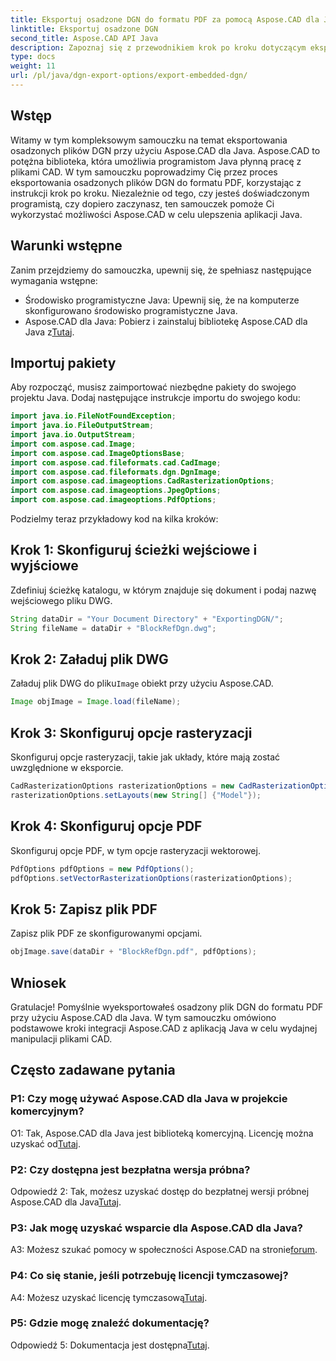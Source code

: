 ```yaml
---
title: Eksportuj osadzone DGN do formatu PDF za pomocą Aspose.CAD dla Java
linktitle: Eksportuj osadzone DGN
second_title: Aspose.CAD API Java
description: Zapoznaj się z przewodnikiem krok po kroku dotyczącym eksportowania osadzonych plików DGN do formatu PDF przy użyciu Aspose.CAD dla Java. Ulepsz swoje aplikacje Java dzięki płynnej manipulacji plikami CAD.
type: docs
weight: 11
url: /pl/java/dgn-export-options/export-embedded-dgn/
---
```

## Wstęp

Witamy w tym kompleksowym samouczku na temat eksportowania osadzonych plików DGN przy użyciu Aspose.CAD dla Java. Aspose.CAD to potężna biblioteka, która umożliwia programistom Java płynną pracę z plikami CAD. W tym samouczku poprowadzimy Cię przez proces eksportowania osadzonych plików DGN do formatu PDF, korzystając z instrukcji krok po kroku. Niezależnie od tego, czy jesteś doświadczonym programistą, czy dopiero zaczynasz, ten samouczek pomoże Ci wykorzystać możliwości Aspose.CAD w celu ulepszenia aplikacji Java.

## Warunki wstępne

Zanim przejdziemy do samouczka, upewnij się, że spełniasz następujące wymagania wstępne:
- Środowisko programistyczne Java: Upewnij się, że na komputerze skonfigurowano środowisko programistyczne Java.
-  Aspose.CAD dla Java: Pobierz i zainstaluj bibliotekę Aspose.CAD dla Java z[Tutaj](https://releases.aspose.com/cad/java/).

## Importuj pakiety

Aby rozpocząć, musisz zaimportować niezbędne pakiety do swojego projektu Java. Dodaj następujące instrukcje importu do swojego kodu:

```java
import java.io.FileNotFoundException;
import java.io.FileOutputStream;
import java.io.OutputStream;
import com.aspose.cad.Image;
import com.aspose.cad.ImageOptionsBase;
import com.aspose.cad.fileformats.cad.CadImage;
import com.aspose.cad.fileformats.dgn.DgnImage;
import com.aspose.cad.imageoptions.CadRasterizationOptions;
import com.aspose.cad.imageoptions.JpegOptions;
import com.aspose.cad.imageoptions.PdfOptions;
```

Podzielmy teraz przykładowy kod na kilka kroków:

## Krok 1: Skonfiguruj ścieżki wejściowe i wyjściowe

Zdefiniuj ścieżkę katalogu, w którym znajduje się dokument i podaj nazwę wejściowego pliku DWG.

```java
String dataDir = "Your Document Directory" + "ExportingDGN/";
String fileName = dataDir + "BlockRefDgn.dwg";
```

## Krok 2: Załaduj plik DWG

 Załaduj plik DWG do pliku`Image` obiekt przy użyciu Aspose.CAD.

```java
Image objImage = Image.load(fileName);
```

## Krok 3: Skonfiguruj opcje rasteryzacji

Skonfiguruj opcje rasteryzacji, takie jak układy, które mają zostać uwzględnione w eksporcie.

```java
CadRasterizationOptions rasterizationOptions = new CadRasterizationOptions();
rasterizationOptions.setLayouts(new String[] {"Model"});
```

## Krok 4: Skonfiguruj opcje PDF

Skonfiguruj opcje PDF, w tym opcje rasteryzacji wektorowej.

```java
PdfOptions pdfOptions = new PdfOptions();
pdfOptions.setVectorRasterizationOptions(rasterizationOptions);
```

## Krok 5: Zapisz plik PDF

Zapisz plik PDF ze skonfigurowanymi opcjami.
```java
objImage.save(dataDir + "BlockRefDgn.pdf", pdfOptions);
```

## Wniosek

Gratulacje! Pomyślnie wyeksportowałeś osadzony plik DGN do formatu PDF przy użyciu Aspose.CAD dla Java. W tym samouczku omówiono podstawowe kroki integracji Aspose.CAD z aplikacją Java w celu wydajnej manipulacji plikami CAD.

## Często zadawane pytania

### P1: Czy mogę używać Aspose.CAD dla Java w projekcie komercyjnym?

 O1: Tak, Aspose.CAD dla Java jest biblioteką komercyjną. Licencję można uzyskać od[Tutaj](https://purchase.aspose.com/buy).

### P2: Czy dostępna jest bezpłatna wersja próbna?

 Odpowiedź 2: Tak, możesz uzyskać dostęp do bezpłatnej wersji próbnej Aspose.CAD dla Java[Tutaj](https://releases.aspose.com/).

### P3: Jak mogę uzyskać wsparcie dla Aspose.CAD dla Java?

A3: Możesz szukać pomocy w społeczności Aspose.CAD na stronie[forum](https://forum.aspose.com/c/cad/19).

### P4: Co się stanie, jeśli potrzebuję licencji tymczasowej?

 A4: Możesz uzyskać licencję tymczasową[Tutaj](https://purchase.aspose.com/temporary-license/).

### P5: Gdzie mogę znaleźć dokumentację?

 Odpowiedź 5: Dokumentacja jest dostępna[Tutaj](https://reference.aspose.com/cad/java/).